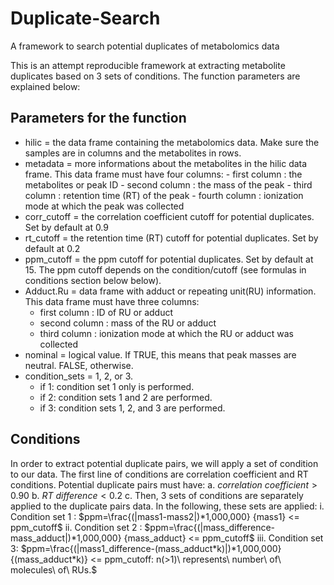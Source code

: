 # Duplicate-Search
A framework to search potential duplicates of metabolomics data

This is an attempt reproducible framework at extracting metabolite duplicates based on 3 sets of conditions. The function parameters are explained below:

## Parameters for the function
  - hilic          = the data frame containing the metabolomics data. Make sure the samples are in columns and the metabolites in rows. 
  - metadata       = more informations about the metabolites in the hilic data frame. This data frame must have four columns:
        - first column  : the metabolites or peak ID
        - second column : the mass of the peak 
        - third column  : retention time (RT) of the peak 
        - fourth column : ionization mode at which the peak was collected
   - corr_cutoff   = the correlation coefficient cutoff for potential duplicates. Set by default at 0.9 
   - rt_cutoff     = the retention time (RT) cutoff for potential duplicates. Set by default at 0.2
   - ppm_cutoff    = the ppm cutoff for potential duplicates. Set by default at 15. The ppm cutoff depends on the condition/cutoff (see formulas in conditions section below below). 
   - Adduct.Ru   = data frame with adduct or repeating unit(RU) information. This data frame must have three columns:
        - first column  : ID of RU or adduct 
        - second column : mass of the RU or adduct
        - third column  : ionization mode at which the RU or adduct was collected
   - nominal        = logical value. If TRUE, this means that peak masses are neutral. FALSE, otherwise.
   - condition_sets = 1, 2, or 3. 
        - if 1: condition set 1 only is performed. 
        - if 2: condition sets 1 and 2 are performed. 
        - if 3: condition sets 1, 2, and 3 are performed.
          
## Conditions
In order to extract potential duplicate pairs, we will apply a set of condition to our data. 
The first line of conditions are correlation coefficient and RT conditions. Potential duplicate pairs must have:
      a. $correlation\ coefficient > 0.90$
      b. $RT\ difference < 0.2$
      c. Then, 3 sets of conditions are separately applied to the duplicate pairs data. In the following, these sets are applied:
            i. Condition set 1  : $ppm=\frac{(|mass1-mass2|)*1,000,000} {mass1} <= ppm_cutoff$
            ii. Condition set 2 : $ppm=\frac{(|mass_difference-mass_adduct|)*1,000,000} {mass_adduct} <= ppm_cutoff$
            iii. Condition set 3: $ppm=\frac{(|mass1_difference-(mass_adduct*k)|)*1,000,000} {(mass_adduct*k)} <= ppm_cutoff: n(>1)\ represents\ number\ of\ molecules\ of\ RUs.$
            
            
